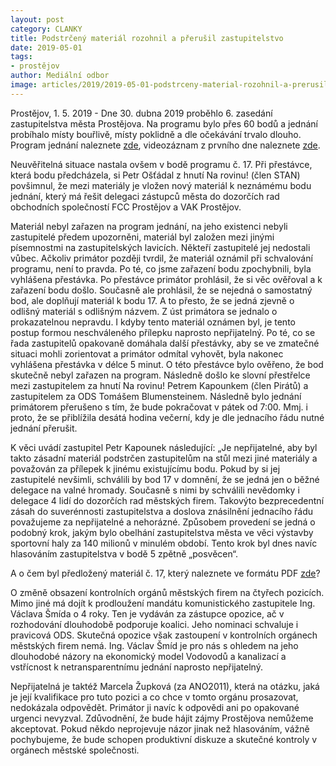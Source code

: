 ```yaml
---
layout: post
category: CLANKY
title: Podstrčený materiál rozohnil a přerušil zastupitelstvo
date: 2019-05-01
tags: 
- prostějov
author: Mediální odbor
image: articles/2019/2019-05-01-podstrceny-material-rozohnil-a-prerusil-zastupitelstvo.jpg  #751x422 pixelu
---
```

Prostějov, 1. 5. 2019 - Dne 30. dubna 2019 proběhlo 6. zasedání zastupitelstva města Prostějova. Na programu bylo přes 60 bodů a jednání probíhalo místy bouřlivě, místy poklidně a dle očekávání trvalo dlouho. Program jednání naleznete [zde](https://www.prostejov.eu/cs/samosprava/zastupitelstvo-mesta/materialy-pro-jednani/2019/6-zasedani-zastupitelstva-mesta-prostejova-30-4-2019.html), videozáznam z prvního dne naleznete [zde](https://www.youtube.com/watch?v=5UKDc4Lcbig&feature=youtu.be).

Neuvěřitelná situace nastala ovšem v bodě programu č. 17. Při přestávce, která bodu předcházela, si Petr Ošťádal z hnutí Na rovinu! (člen STAN) povšimnul, že mezi materiály je vložen nový materiál k neznámému bodu jednání, který má řešit delegaci zástupců města do dozorčích rad obchodních společností FCC Prostějov a VAK Prostějov.
  
Materiál nebyl zařazen na program jednání, na jeho existenci nebyli zastupitelé předem upozorněni, materiál byl založen mezi jinými písemnostmi na zastupitelských lavicích. Někteří zastupitelé jej nedostali vůbec. Ačkoliv primátor později tvrdil, že materiál oznámil při schvalování programu, není to pravda. Po té, co jsme zařazení bodu zpochybnili, byla vyhlášena přestávka. Po přestávce primátor prohlásil, že si věc ověřoval a k zařazení bodu došlo. Současně ale prohlásil, že se nejedná o samostatný bod, ale doplňují materiál k bodu 17. A to přesto, že se jedná zjevně o odlišný materiál s odlišným názvem. Z úst primátora se jednalo o prokazatelnou nepravdu. I kdyby tento materiál oznámen byl, je tento postup formou neschváleného přílepku naprosto nepřijatelný. Po té, co se řada zastupitelů opakovaně domáhala další přestávky, aby se ve zmatečné situaci mohli zorientovat a primátor odmítal vyhovět, byla nakonec vyhlášena přestávka v délce 5 minut. O této přestávce bylo ověřeno, že bod skutečně nebyl zařazen na program. Následně došlo ke slovní přestřelce mezi zastupitelem za hnutí Na rovinu! Petrem Kapounkem (člen Pirátů) a zastupitelem za ODS Tomášem Blumensteinem. Následně bylo jednání primátorem přerušeno s tím, že bude pokračovat v pátek od 7:00. Mmj. i proto, že se přiblížila desátá hodina večerní, kdy je dle jednacího řádu nutné jednání přerušit.

K věci uvádí zastupitel Petr Kapounek následující: „Je nepřijatelné, aby byl takto zásadní materiál podstrčen zastupitelům na stůl mezi jiné materiály a považován za přílepek k jinému existujícímu bodu. Pokud by si jej zastupitelé nevšimli, schválili by bod 17 v domnění, že se jedná jen o běžné delegace na valné hromady. Současně s nimi by schválili nevědomky i delegace 4 lidí do dozorčích rad městských firem. Takovýto bezprecedentní zásah do suverénnosti zastupitelstva a doslova znásilnění jednacího řádu považujeme za nepřijatelné a nehorázné. Způsobem provedení se jedná o podobný krok, jakým bylo obelhání zastupitelstva města ve věci výstavby sportovní haly za 140 milionů v minulém období. Tento krok byl dnes navíc hlasováním zastupitelstva v bodě 5 zpětně „posvěcen“.

A o čem byl předložený materiál č. 17, který naleznete ve formátu PDF [zde](/assets/pdf/2019-05-01-material-k-bodu-17-jednani-zastupitelstva-mesta-prostejova.pdf)?

O změně obsazení kontrolních orgánů městských firem na čtyřech pozicích. Mimo jiné má dojít k prodloužení mandátu komunistického zastupitele Ing. Václava Šmída o 4 roky. Ten je vydáván za zástupce opozice, ač v rozhodování dlouhodobě podporuje koalici. Jeho nominaci schvaluje i pravicová ODS. Skutečná opozice však zastoupení v kontrolních orgánech městských firem nemá. Ing. Václav Šmíd je pro nás s ohledem na jeho dlouhodobé názory na ekonomický model Vodovodů a kanalizací a vstřícnost k netransparentnímu jednání naprosto nepřijatelný.

Nepřijatelná je taktéž Marcela Župková (za ANO2011), která na otázku, jaká je její kvalifikace pro tuto pozici a co chce v tomto orgánu prosazovat, nedokázala odpovědět. Primátor ji navíc k odpovědi ani po opakované urgenci nevyzval. Zdůvodnění, že bude hájit zájmy Prostějova nemůžeme akceptovat. Pokud někdo neprojevuje názor jinak než hlasováním, vážně pochybujeme, že bude schopen produktivní diskuze a skutečné kontroly v orgánech městské společnosti.
